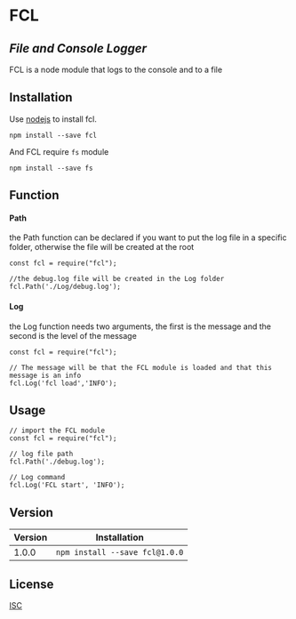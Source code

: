 # FCL

## _File and Console Logger_

FCL is a node module that logs to the console and to a file

## Installation


Use [nodejs](https://nodejs.org/en/) to install fcl.
```
npm install --save fcl
```
And FCL require `fs` module
```
npm install --save fs
```

## Function

#### Path

the Path function can be declared if you want to put the log file in a specific folder, otherwise the file will be created at the root

```
const fcl = require("fcl");

//the debug.log file will be created in the Log folder
fcl.Path('./Log/debug.log');

```

#### Log

the Log function needs two arguments, the first is the message and the second is the level of the message
```
const fcl = require("fcl");

// The message will be that the FCL module is loaded and that this message is an info
fcl.Log('fcl load','INFO');
```

## Usage
```
// import the FCL module
const fcl = require("fcl");

// log file path
fcl.Path('./debug.log');

// Log command
fcl.Log('FCL start', 'INFO');

```


## Version

| Version | Installation |
| ------- | ------------ |
| 1.0.0 | `npm install --save fcl@1.0.0` |


## License
[ISC](https://www.isc.org/)

